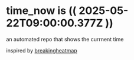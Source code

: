 # time_now is (( 2025-05-22T09:00:00.377Z ))

an automated repo that shows the currnent time

inspired by [breakingheatmap](https://github.com/breakingheatmap/breakingheatmap)
